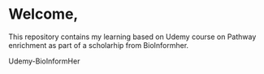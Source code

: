# Welcome,

This repository contains my learning based on Udemy course on Pathway enrichment as part of a scholarhip from BioInformher.

Udemy-BioInformHer
